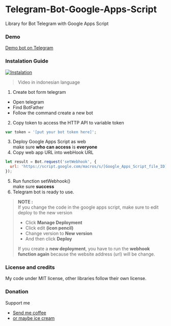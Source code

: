 # Telegram-Bot-Google-Apps-Script
Library for Bot Telegram with Google Apps Script

### Demo
[Demo bot on Telegram](http://t.me/FahroniGantengBot) 

### Instalation Guide
[![Instalation](http://img.youtube.com/vi/BxP9oMzFRhs/0.jpg)](https://youtu.be/BxP9oMzFRhs)
> Video in indonesian language

1. Create bot form telegram
  - Open telegram
  - Find BotFather
  - Follow the command create a new bot
2. Copy token to access the HTTP API to variable token
  ```javascript
  var token = '[put your bot token here]';
  ```
3. Deploy Google Apps Script as web  
  make sure **who can access** is **everyone**
4. Copy web app URL into webHook URL
  ```javascript
  let result = Bot.request('setWebhook', {
    url: 'https://script.google.com/macros/s/[Google_Apps_Script_file_ID]/exec'
  });
  ```
5. Run function setWebhook()  
  make sure **success**
6. Telegram bot is ready to use.

> **NOTE :**  
> If you change the code in the google apps script, make sure to edit deploy to the new version  
> - Click **Manage Deployment**
> - Click edit **(icon pencil)**
> - Change version to **New version**
> - And then click **Deploy**
>   
> If you create a **new deployment**, you have to run the **webhook function again** because the website address (url) will be change.

### License and credits
My code under MIT license, other libraries follow their own license.

### Donation  
Support me  
- [Send me coffee](https://sociabuzz.com/fahroniganteng/tribe)
- [or maybe ice cream](https://trakteer.id/fahroniganteng/tip) 



